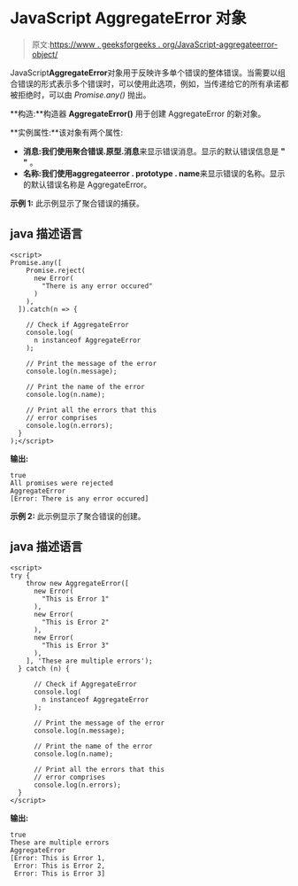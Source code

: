 # JavaScript AggregateError 对象

> 原文:[https://www . geeksforgeeks . org/JavaScript-aggregateerror-object/](https://www.geeksforgeeks.org/javascript-aggregateerror-object/)

JavaScript**AggregateError**对象用于反映许多单个错误的整体错误。当需要以组合错误的形式表示多个错误时，可以使用此选项，例如，当传递给它的所有承诺都被拒绝时，可以由 *Promise.any()* 抛出。

**构造:**构造器 **AggregateError()** 用于创建 AggregateError 的新对象。

**实例属性:**该对象有两个属性:

*   **消息:**我们使用**聚合错误.原型.消息**来显示错误消息。显示的默认错误信息是 **" "** 。
*   **名称:**我们使用**aggregateerror . prototype . name**来显示错误的名称。显示的默认错误名称是 AggregateError。

**示例 1:** 此示例显示了聚合错误的捕获。

## java 描述语言

```
<script>
Promise.any([
    Promise.reject(
      new Error(
        "There is any error occured"
      )
    ),
  ]).catch(n => {

    // Check if AggregateError
    console.log(
      n instanceof AggregateError
    );

    // Print the message of the error
    console.log(n.message);

    // Print the name of the error
    console.log(n.name);

    // Print all the errors that this
    // error comprises
    console.log(n.errors);
  }
);</script>
```

**输出:**

```
true
All promises were rejected
AggregateError
[Error: There is any error occured]
```

**示例 2:** 此示例显示了聚合错误的创建。

## java 描述语言

```
<script>
try {
    throw new AggregateError([
      new Error(
        "This is Error 1"
      ),
      new Error(
        "This is Error 2"
      ),
      new Error(
        "This is Error 3"
      ),
    ], 'These are multiple errors');
  } catch (n) {

      // Check if AggregateError
      console.log(
        n instanceof AggregateError
      );

      // Print the message of the error
      console.log(n.message);

      // Print the name of the error
      console.log(n.name);

      // Print all the errors that this
      // error comprises
      console.log(n.errors);
  }
</script>
```

**输出:**

```
true
These are multiple errors
AggregateError
[Error: This is Error 1, 
 Error: This is Error 2, 
 Error: This is Error 3]

```